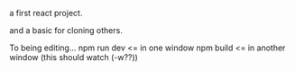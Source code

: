 a first react project.

and a basic for cloning others.

To being editing...
  npm run dev <= in one window
  npm build <= in another window (this should watch (-w??))
